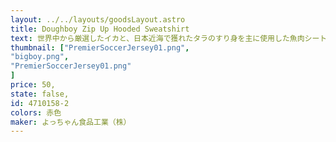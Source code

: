 ```yaml
---
layout: ../../layouts/goodsLayout.astro
title: Doughboy Zip Up Hooded Sweatshirt
text: 世界中から厳選したイカと、日本近海で獲れたタラのすり身を主に使用した魚肉シートを食べやすい一口サイズにカットし、秘伝の調味でさっぱりとした酢味に仕上げました。
thumbnail: ["PremierSoccerJersey01.png",
"bigboy.png",
"PremierSoccerJersey01.png"
]
price: 50,
state: false,
id: 4710158-2
colors: 赤色
maker: よっちゃん食品工業（株）
---
```


<!-- ![よっちゃんイカ](/images/yochan01.jpg) -->
